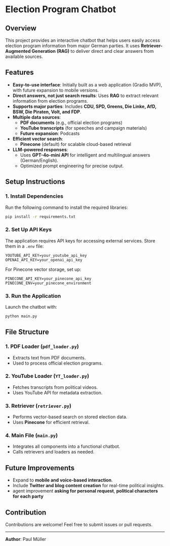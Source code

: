# Election Program Chatbot

## Overview
This project provides an interactive chatbot that helps users easily access election program information from major German parties. It uses **Retriever-Augmented Generation (RAG)** to deliver direct and clear answers from available sources.

## Features
- **Easy-to-use interface**: Initially built as a web application (Gradio MVP), with future expansion to mobile versions.
- **Direct answers, not just search results**: Uses **RAG** to extract relevant information from election programs.
- **Supports major parties**: Includes **CDU, SPD, Greens, Die Linke, AfD, BSW, Die Piraten, Volt, and FDP**.
- **Multiple data sources**:
  - **PDF documents** (e.g., official election programs)
  - **YouTube transcripts** (for speeches and campaign materials)
  - **Future expansion**: Podcasts
- **Efficient vector search**:
  - **Pinecone** (default) for scalable cloud-based retrieval
- **LLM-powered responses**:
  - Uses **GPT-4o-mini API** for intelligent and multilingual answers (German/English).
  - Optimized prompt engineering for precise output.

## Setup Instructions

### **1. Install Dependencies**
Run the following command to install the required libraries:

```sh
pip install -r requirements.txt
```

### **2. Set Up API Keys**
The application requires API keys for accessing external services. Store them in a `.env` file:

```
YOUTUBE_API_KEY=your_youtube_api_key
OPENAI_API_KEY=your_openai_api_key
```
For Pinecone vector storage, set up:
```
PINECONE_API_KEY=your_pinecone_api_key
PINECONE_ENV=your_pinecone_environment
```

### **3. Run the Application**
Launch the chatbot with:

```sh
python main.py
```

## File Structure

### **1. PDF Loader (`pdf_loader.py`)**
- Extracts text from PDF documents.
- Used to process official election programs.

### **2. YouTube Loader (`YT_loader.py`)**
- Fetches transcripts from political videos.
- Uses YouTube API for metadata extraction.

### **3. Retriever (`retriever.py`)**
- Performs vector-based search on stored election data.
- Uses **Pinecone** for efficient retrieval.

### **4. Main File (`main.py`)**
- Integrates all components into a functional chatbot.
- Calls retrievers and loaders as needed.

## Future Improvements
- Expand to **mobile and voice-based interaction**.
- Include **Twitter and blog content creation** for real-time political insights.
- agent improvement **asking for personal request**, **political characters for each party**

## Contribution
Contributions are welcome! Feel free to submit issues or pull requests.

---
**Author**: Paul Müller

